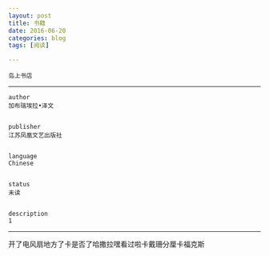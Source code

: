 ```yaml
---
layout: post
title: 书籍
date: 2016-06-20
categories: blog
tags: [阅读]

---
```


```
岛上书店
```
---




  
    

    
    
    
    
    author
    加布瑞埃拉•泽文
    
    
    publisher
    江苏凤凰文艺出版社
    
    
    language
    Chinese
    
    
    status
    未读
    
    
    description
    1
    
  


---

开了电风扇地方了卡是否了哈撒拉嘿看过啦卡戴珊分厘卡福克斯